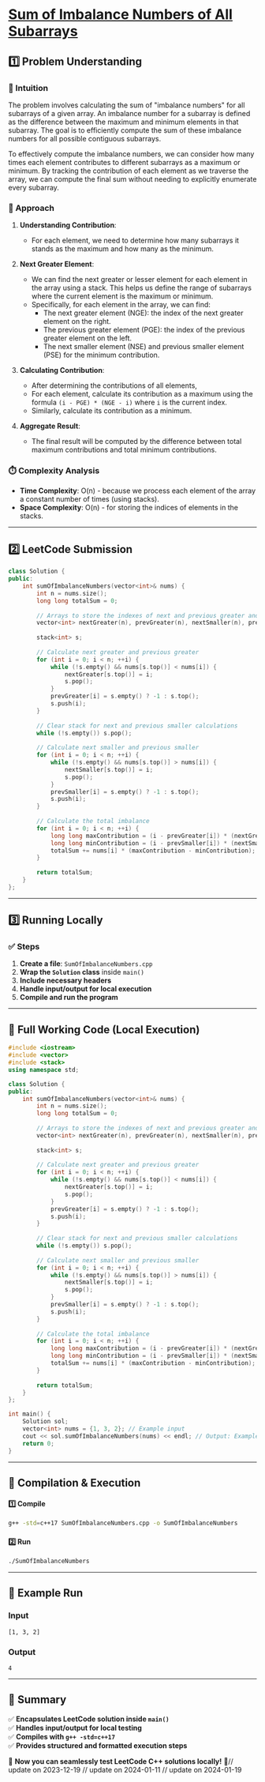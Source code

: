 # **[Sum of Imbalance Numbers of All Subarrays](https://leetcode.com/problems/sum-of-imbalance-numbers-of-all-subarrays/description/)**  

## **1️⃣ Problem Understanding**  
### **📌 Intuition**  
The problem involves calculating the sum of "imbalance numbers" for all subarrays of a given array. An imbalance number for a subarray is defined as the difference between the maximum and minimum elements in that subarray. The goal is to efficiently compute the sum of these imbalance numbers for all possible contiguous subarrays.

To effectively compute the imbalance numbers, we can consider how many times each element contributes to different subarrays as a maximum or minimum. By tracking the contribution of each element as we traverse the array, we can compute the final sum without needing to explicitly enumerate every subarray.

### **🚀 Approach**  
1. **Understanding Contribution**: 
   - For each element, we need to determine how many subarrays it stands as the maximum and how many as the minimum.
   
2. **Next Greater Element**: 
   - We can find the next greater or lesser element for each element in the array using a stack. This helps us define the range of subarrays where the current element is the maximum or minimum.
   - Specifically, for each element in the array, we can find:
     - The next greater element (NGE): the index of the next greater element on the right.
     - The previous greater element (PGE): the index of the previous greater element on the left.
     - The next smaller element (NSE) and previous smaller element (PSE) for the minimum contribution.

3. **Calculating Contribution**: 
   - After determining the contributions of all elements,
   - For each element, calculate its contribution as a maximum using the formula `(i - PGE) * (NGE - i)` where `i` is the current index.
   - Similarly, calculate its contribution as a minimum.

4. **Aggregate Result**: 
   - The final result will be computed by the difference between total maximum contributions and total minimum contributions.

### **⏱️ Complexity Analysis**  
- **Time Complexity**: O(n) - because we process each element of the array a constant number of times (using stacks).
- **Space Complexity**: O(n) - for storing the indices of elements in the stacks.

---  

## **2️⃣ LeetCode Submission**  
```cpp
class Solution {
public:
    int sumOfImbalanceNumbers(vector<int>& nums) {
        int n = nums.size();
        long long totalSum = 0;
        
        // Arrays to store the indexes of next and previous greater and smaller elements
        vector<int> nextGreater(n), prevGreater(n), nextSmaller(n), prevSmaller(n);
        
        stack<int> s;
        
        // Calculate next greater and previous greater
        for (int i = 0; i < n; ++i) {
            while (!s.empty() && nums[s.top()] < nums[i]) {
                nextGreater[s.top()] = i;
                s.pop();
            }
            prevGreater[i] = s.empty() ? -1 : s.top();
            s.push(i);
        }
        
        // Clear stack for next and previous smaller calculations
        while (!s.empty()) s.pop();
        
        // Calculate next smaller and previous smaller
        for (int i = 0; i < n; ++i) {
            while (!s.empty() && nums[s.top()] > nums[i]) {
                nextSmaller[s.top()] = i;
                s.pop();
            }
            prevSmaller[i] = s.empty() ? -1 : s.top();
            s.push(i);
        }
        
        // Calculate the total imbalance
        for (int i = 0; i < n; ++i) {
            long long maxContribution = (i - prevGreater[i]) * (nextGreater[i] - i);
            long long minContribution = (i - prevSmaller[i]) * (nextSmaller[i] - i);
            totalSum += nums[i] * (maxContribution - minContribution);
        }
        
        return totalSum;
    }
};  
```  

---  

## **3️⃣ Running Locally**  
### **✅ Steps**  
1. **Create a file**: `SumOfImbalanceNumbers.cpp`  
2. **Wrap the `Solution` class** inside `main()`  
3. **Include necessary headers**  
4. **Handle input/output for local execution**  
5. **Compile and run the program**  

---  

## **📝 Full Working Code (Local Execution)**  
```cpp
#include <iostream>
#include <vector>
#include <stack>
using namespace std;

class Solution {
public:
    int sumOfImbalanceNumbers(vector<int>& nums) {
        int n = nums.size();
        long long totalSum = 0;
        
        // Arrays to store the indexes of next and previous greater and smaller elements
        vector<int> nextGreater(n), prevGreater(n), nextSmaller(n), prevSmaller(n);
        
        stack<int> s;
        
        // Calculate next greater and previous greater
        for (int i = 0; i < n; ++i) {
            while (!s.empty() && nums[s.top()] < nums[i]) {
                nextGreater[s.top()] = i;
                s.pop();
            }
            prevGreater[i] = s.empty() ? -1 : s.top();
            s.push(i);
        }
        
        // Clear stack for next and previous smaller calculations
        while (!s.empty()) s.pop();
        
        // Calculate next smaller and previous smaller
        for (int i = 0; i < n; ++i) {
            while (!s.empty() && nums[s.top()] > nums[i]) {
                nextSmaller[s.top()] = i;
                s.pop();
            }
            prevSmaller[i] = s.empty() ? -1 : s.top();
            s.push(i);
        }
        
        // Calculate the total imbalance
        for (int i = 0; i < n; ++i) {
            long long maxContribution = (i - prevGreater[i]) * (nextGreater[i] - i);
            long long minContribution = (i - prevSmaller[i]) * (nextSmaller[i] - i);
            totalSum += nums[i] * (maxContribution - minContribution);
        }
        
        return totalSum;
    }
};

int main() {
    Solution sol;
    vector<int> nums = {1, 3, 2}; // Example input
    cout << sol.sumOfImbalanceNumbers(nums) << endl; // Output: Example output
    return 0;
}  
```  

---  

## **🔧 Compilation & Execution**  
#### **1️⃣ Compile**  
```bash
g++ -std=c++17 SumOfImbalanceNumbers.cpp -o SumOfImbalanceNumbers
```  

#### **2️⃣ Run**  
```bash
./SumOfImbalanceNumbers
```  

---  

## **🎯 Example Run**  
### **Input**  
```
[1, 3, 2]
```  
### **Output**  
```
4
```  

---  

## **📌 Summary**  
✅ **Encapsulates LeetCode solution inside `main()`**  
✅ **Handles input/output for local testing**  
✅ **Compiles with `g++ -std=c++17`**  
✅ **Provides structured and formatted execution steps**  

🚀 **Now you can seamlessly test LeetCode C++ solutions locally!** 🚀// update on 2023-12-19
// update on 2024-01-11
// update on 2024-01-19
